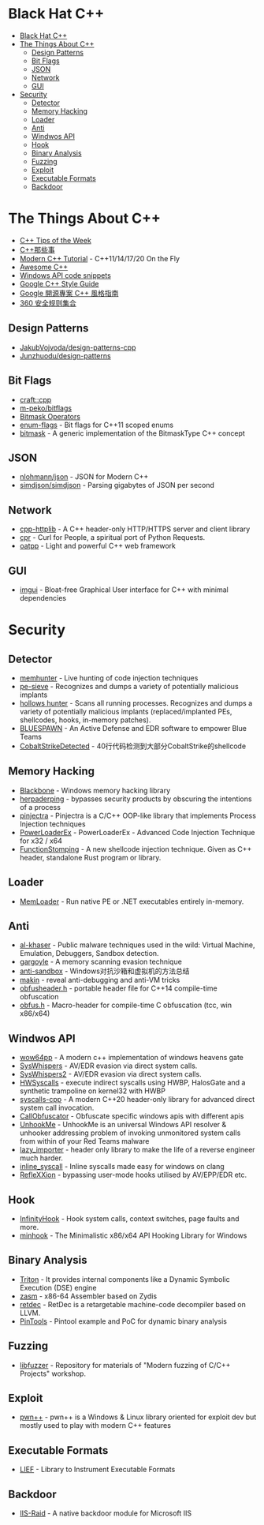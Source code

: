 # Black Hat C++

* [Black Hat C++](#black-hat-c)
* [The Things About C++](#the-things-about-c)
   * [Design Patterns](#design-patterns)
   * [Bit Flags](#bit-flags)
   * [JSON](#json)
   * [Network](#network)
   * [GUI](#gui)
* [Security](#security)
   * [Detector](#detector)
   * [Memory Hacking](#memory-hacking)
   * [Loader](#loader)
   * [Anti](#anti)
   * [Windwos API](#windwos-api)
   * [Hook](#hook)
   * [Binary Analysis](#binary-analysis)
   * [Fuzzing](#fuzzing)
   * [Exploit](#exploit)
   * [Executable Formats](#executable-formats)
   * [Backdoor](#backdoor)

# The Things About C++

- [C++ Tips of the Week](https://abseil.io/tips/)
- [C++那些事](https://github.com/Light-City/CPlusPlusThings)
- [Modern C++ Tutorial](https://github.com/changkun/modern-cpp-tutorial) - C++11/14/17/20 On the Fly
- [Awesome C++](https://github.com/fffaraz/awesome-cpp)
- [Windows API code snippets](https://stmxcsr.com/micro/winapi-snippets.html)
- [Google C++ Style Guide](https://google.github.io/styleguide/cppguide.html)
- [Google 開源專案 C++ 風格指南](https://tw-google-styleguide.readthedocs.io/en/latest/google-cpp-styleguide/contents.html)
- [360 安全规则集合](https://github.com/Qihoo360/safe-rules)

## Design Patterns
- [JakubVojvoda/design-patterns-cpp](https://github.com/JakubVojvoda/design-patterns-cpp)
- [Junzhuodu/design-patterns](https://github.com/Junzhuodu/design-patterns)

## Bit Flags
- [craft::cpp](https://m-peko.github.io/craft-cpp/posts/different-ways-to-define-binary-flags/)
- [m-peko/bitflags](https://github.com/m-peko/bitflags)
- [Bitmask Operators](https://www.justsoftwaresolutions.co.uk/files/bitmask_operators.hpp)
- [enum-flags](https://github.com/grisumbras/enum-flags) - Bit flags for C++11 scoped enums
- [bitmask](https://github.com/oliora/bitmask) - A generic implementation of the BitmaskType C++ concept

## JSON
- [nlohmann/json](https://github.com/nlohmann/json) - JSON for Modern C++
- [simdjson/simdjson](https://github.com/simdjson/simdjson) - Parsing gigabytes of JSON per second

## Network
- [cpp-httplib](https://github.com/yhirose/cpp-httplib) - A C++ header-only HTTP/HTTPS server and client library
- [cpr](https://github.com/libcpr/cpr) - Curl for People, a spiritual port of Python Requests.
- [oatpp](https://github.com/oatpp/oatpp) - Light and powerful C++ web framework

## GUI
- [imgui](https://github.com/ocornut/imgui) - Bloat-free Graphical User interface for C++ with minimal dependencies

# Security

## Detector
- [memhunter](https://github.com/marcosd4h/memhunter) - Live hunting of code injection techniques
- [pe-sieve](https://github.com/hasherezade/pe-sieve) - Recognizes and dumps a variety of potentially malicious implants
- [hollows hunter](https://github.com/hasherezade/hollows_hunter) - Scans all running processes. Recognizes and dumps a variety of potentially malicious implants (replaced/implanted PEs, shellcodes, hooks, in-memory patches).
- [BLUESPAWN](https://github.com/ION28/BLUESPAWN) - An Active Defense and EDR software to empower Blue Teams
- [CobaltStrikeDetected](https://github.com/huoji120/CobaltStrikeDetected) - 40行代码检测到大部分CobaltStrike的shellcode

## Memory Hacking
- [Blackbone](https://github.com/DarthTon/Blackbone) - Windows memory hacking library
- [herpaderping](https://github.com/jxy-s/herpaderping) - bypasses security products by obscuring the intentions of a process
- [pinjectra](https://github.com/SafeBreach-Labs/pinjectra) - Pinjectra is a C/C++ OOP-like library that implements Process Injection techniques
- [PowerLoaderEx](https://github.com/BreakingMalware/PowerLoaderEx) - PowerLoaderEx - Advanced Code Injection Technique for x32 / x64
- [FunctionStomping](https://github.com/Idov31/FunctionStomping) - A new shellcode injection technique. Given as C++ header, standalone Rust program or library.

## Loader

- [MemLoader](https://github.com/NtDallas/MemLoader) - Run native PE or .NET executables entirely in-memory. 

## Anti
- [al-khaser](https://github.com/LordNoteworthy/al-khaser) - Public malware techniques used in the wild: Virtual Machine, Emulation, Debuggers, Sandbox detection.
- [gargoyle](https://github.com/JLospinoso/gargoyle) - A memory scanning evasion technique
- [anti-sandbox](https://github.com/ZanderChang/anti-sandbox) - Windows对抗沙箱和虚拟机的方法总结
- [makin](https://github.com/secrary/makin) - reveal anti-debugging and anti-VM tricks
- [obfusheader.h](https://github.com/ac3ss0r/obfusheader.h) - portable header file for C++14 compile-time obfuscation
- [obfus.h](https://github.com/DosX-dev/obfus.h) - Macro-header for compile-time C obfuscation (tcc, win x86/x64)

## Windwos API
- [wow64pp](https://github.com/JustasMasiulis/wow64pp) - A modern c++ implementation of windows heavens gate
- [SysWhispers](https://github.com/jthuraisamy/SysWhispers) - AV/EDR evasion via direct system calls.
- [SysWhispers2](https://github.com/jthuraisamy/SysWhispers2) - AV/EDR evasion via direct system calls.
- [HWSyscalls](https://github.com/Dec0ne/HWSyscalls) - execute indirect syscalls using HWBP, HalosGate and a synthetic trampoline on kernel32 with HWBP
- [syscalls-cpp](https://github.com/sapdragon/syscalls-cpp) - A modern C++20 header-only library for advanced direct system call invocation.
- [CallObfuscator](https://github.com/d35ha/CallObfuscator) - Obfuscate specific windows apis with different apis
- [UnhookMe](https://github.com/mgeeky/UnhookMe) - UnhookMe is an universal Windows API resolver & unhooker addressing problem of invoking unmonitored system calls from within of your Red Teams malware
- [lazy_importer](https://github.com/JustasMasiulis/lazy_importer) - header only library to make the life of a reverse engineer much harder.
- [inline_syscall](https://github.com/JustasMasiulis/inline_syscall) - Inline syscalls made easy for windows on clang
- [RefleXXion](https://github.com/hlldz/RefleXXion) - bypassing user-mode hooks utilised by AV/EPP/EDR etc.

## Hook
- [InfinityHook](https://github.com/everdox/InfinityHook) - Hook system calls, context switches, page faults and more.
- [minhook](https://github.com/TsudaKageyu/minhook) - The Minimalistic x86/x64 API Hooking Library for Windows

## Binary Analysis
- [Triton](https://github.com/JonathanSalwan/Triton) - It provides internal components like a Dynamic Symbolic Execution (DSE) engine
- [zasm](https://github.com/ZehMatt/zasm) - x86-64 Assembler based on Zydis
- [retdec](https://github.com/avast/retdec) - RetDec is a retargetable machine-code decompiler based on LLVM.
- [PinTools](https://github.com/JonathanSalwan/PinTools) - Pintool example and PoC for dynamic binary analysis

## Fuzzing
- [libfuzzer](https://github.com/Dor1s/libfuzzer-workshop) - Repository for materials of "Modern fuzzing of C/C++ Projects" workshop.

## Exploit
- [pwn++](https://github.com/hugsy/pwn--) - pwn++ is a Windows & Linux library oriented for exploit dev but mostly used to play with modern C++ features

## Executable Formats
- [LIEF](https://github.com/lief-project/LIEF) - Library to Instrument Executable Formats

## Backdoor
- [IIS-Raid](https://github.com/0x09AL/IIS-Raid) - A native backdoor module for Microsoft IIS
